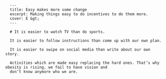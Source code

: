 
      ---
      title: Easy makes more some change
      excerpt: Making things easy to do incentives to do them more.
      cover: E &gt;
      ---

      # It is easier to watch TV than do sports.

      It is easier to follow instructions than come up with our own plan.

      It is easier to swipe on social media than write about our own story.

      Activities which are made easy replacing the hard ones. That’s why obesity is rising, we fail to have vision and
      don’t know anymore who we are.

    